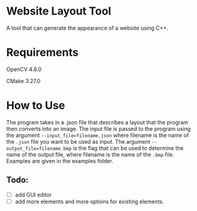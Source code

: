 # Website Layout Tool
 A tool that can generate the appearance of a website using C++.

# Requirements
OpenCV 4.8.0

CMake 3.27.0

# How to Use
The program takes in a .json file that describes a layout that the program then converts into an image. The input file is passed to the program using the argument `--input_file=filename.json` where filename is the name of the `.json` file you want to be used as input. The argument `--output_file=filename.bmp` is the flag that can be used to determine the name of the output file, where filename is the name of the `.bmp` file. Examples are given in the examples folder.   

## **Todo:**

- [ ] add GUI editor
- [ ] add more elements and more options for existing elements.
